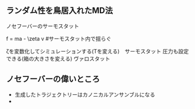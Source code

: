 ## ランダム性を鳥居入れたMD法

ノセフーバーのサーモスタット

f = ma - \zeta v #サーモスタット内で揺らぐ

ζを変数化してシミュレーションする(Tを変える)　サーモスタット
圧力も設定できる(箱の大きさを変える)         ヴァロスタット

## ノセフーバーの偉いところ
- 生成したトラジェクトリーはカノニカルアンサンブルになる
- 